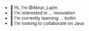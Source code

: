 - 👋 Hi, I’m @Abrar_Lajim
- 👀 I’m interested in ... innovation
- 🌱 I’m currently learning ... kotlin
- 💞️ I’m looking to collaborate on Java


<!---
AbrarBb/AbrarBb is a ✨ special ✨ repository because its `README.md` (this file) appears on your GitHub profile.
You can click the Preview link to take a look at your changes.
--->
